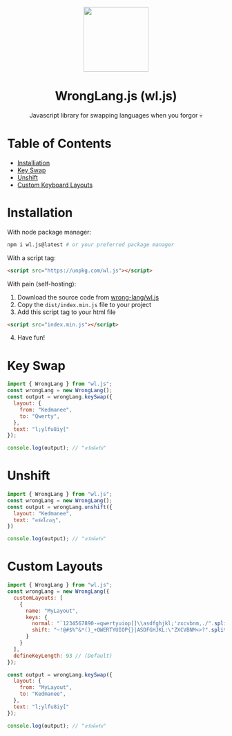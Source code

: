 <p align="center">
  <img src="https://raw.githubusercontent.com/wrong-lang/WrongLang-Solid/main/public/web.png" width="150">
  <h1 align="center">
    WrongLang.js (wl.js)
  </h1>
  <p align="center">
    Javascript library for swapping languages when you forgor 💀
  </p>
</p>

# Table of Contents

- [Installiation](#installation)
- [Key Swap](#key-swap)
- [Unshift](#unshift)
- [Custom Keyboard Layouts](#custom-keyboard-layouts)

# Installation

With node package manager:
```bash
npm i wl.js@latest # or your preferred package manager
```

With a script tag:
```html
<script src="https://unpkg.com/wl.js"></script>
```

With pain (self-hosting): 
1. Download the source code from [wrong-lang/wl.js](https://github.com/wrong-lang/wl.js)
2. Copy the `dist/index.min.js` file to your project
3. Add this script tag to your html file
```html
<script src="index.min.js"></script>
```
4. Have fun!

# Key Swap

```js
import { WrongLang } from "wl.js";
const wrongLang = new WrongLang();
const output = wrongLang.keySwap({
  layout: {
    from: "Kedmanee",
    to: "Qwerty",
  },
  text: "l;ylfu8iy["
});

console.log(output); // "สวัสดีครับ"
```

# Unshift

```js
import { WrongLang } from "wl.js";
const wrongLang = new WrongLang();
const output = wrongLang.unshift({
  layout: "Kedmanee",
  text: "ศซํศโ๊๕ณํฐ",
})

console.log(output); // "สวัสดีครับ"
```

# Custom Layouts

```js
import { WrongLang } from "wl.js";
const wrongLang = new WrongLang({
  customLayouts: [
    {
      name: "MyLayout",
      keys: {
        normal: "`1234567890-=qwertyuiop[]\\asdfghjkl;'zxcvbnm,./".split(""),
        shift: "~!@#$%^&*()_+QWERTYUIOP{}|ASDFGHJKL:\"ZXCVBNM<>?".split("")
      }
    }
  ],
  defineKeyLength: 93 // (Default)
});

const output = wrongLang.keySwap({
  layout: {
    from: "MyLayout",
    to: "Kedmanee",
  },
  text: "l;ylfu8iy["
});

console.log(output); // "สวัสดีครับ"
```